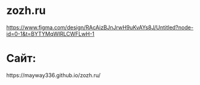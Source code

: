 # zozh.ru
https://www.figma.com/design/RAcAizBJnJrwH9uKvAYs8J/Untitled?node-id=0-1&t=BYTYMqWIRLCWFLwH-1
<h1>Сайт:</h1>
https://mayway336.github.io/zozh.ru/
